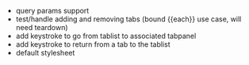 - query params support
- test/handle adding and removing tabs (bound {{each}} use case, will
  need teardown)
- add keystroke to go from tablist to associated tabpanel
- add keystroke to return from a tab to the tablist
- default stylesheet

